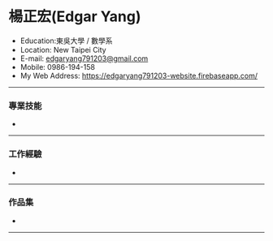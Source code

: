 <h1>楊正宏(Edgar Yang)</h1>
<ul>
  <li>Education:東吳大學 / 數學系
  <li>Location: New Taipei City</li>
  <li>E-mail:  
    <a href="edgaryang791203@gmail.com" target="_blank">edgaryang791203@gmail.com</a>
   </li>
  <li>Mobile: 0986-194-158</li></li>
  <li>My Web Address: 
    <a href="https://edgaryang791203-website.firebaseapp.com/" target="_blank">https://edgaryang791203-website.firebaseapp.com/</a>
  </li>
</ul>
<hr></hr>
<h3>專業技能</h3>
<ul>
  <li></li>
</ul>
<hr></hr>
<h3>工作經驗</h3>
<ul>
  <li></li>
</ul>
<hr></hr>
<h3>作品集</h3>
<ul>
  <li></li>
</ul>
<hr></hr>

